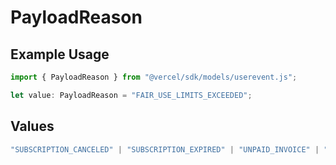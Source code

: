 # PayloadReason

## Example Usage

```typescript
import { PayloadReason } from "@vercel/sdk/models/userevent.js";

let value: PayloadReason = "FAIR_USE_LIMITS_EXCEEDED";
```

## Values

```typescript
"SUBSCRIPTION_CANCELED" | "SUBSCRIPTION_EXPIRED" | "UNPAID_INVOICE" | "ENTERPRISE_TRIAL_ENDED" | "FAIR_USE_LIMITS_EXCEEDED" | "BLOCKED_FOR_PLATFORM_ABUSE"
```